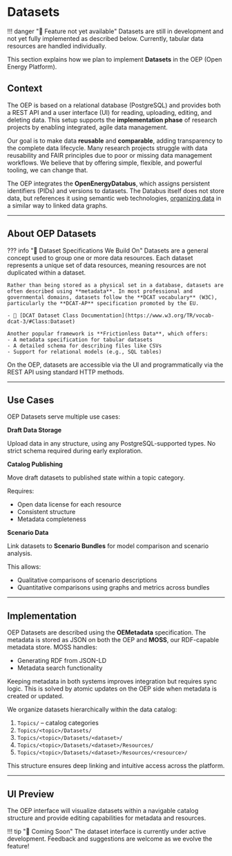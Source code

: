 <!--
SPDX-FileCopyrightText: 2025 jh-RLI <jonas.huber@rl-institut.de>

SPDX-License-Identifier: CC0-1.0
-->

# Datasets

!!! danger "🚧 Feature not yet available"
    Datasets are still in development and not yet fully implemented as described below. Currently, tabular data resources are handled individually.

This section explains how we plan to implement **Datasets** in the OEP (Open Energy Platform).

## Context

The OEP is based on a relational database (PostgreSQL) and provides both a REST API and a user interface (UI) for reading, uploading, editing, and deleting data. This setup supports the **implementation phase** of research projects by enabling integrated, agile data management.

Our goal is to make data **reusable** and **comparable**, adding transparency to the complete data lifecycle. Many research projects struggle with data reusability and FAIR principles due to poor or missing data management workflows. We believe that by offering simple, flexible, and powerful tooling, we can change that.

The OEP integrates the **OpenEnergyDatabus**, which assigns persistent identifiers (PIDs) and versions to datasets. The Databus itself does not store data, but references it using semantic web technologies, [organizing data](https://dbpedia.gitbook.io/databus/model/how-to#general-structure) in a similar way to linked data graphs.

---

## About OEP Datasets

??? info "🧩 Dataset Specifications We Build On"
    Datasets are a general concept used to group one or more data resources. Each dataset represents a unique set of data resources, meaning resources are not duplicated within a dataset.

    Rather than being stored as a physical set in a database, datasets are often described using **metadata**. In most professional and governmental domains, datasets follow the **DCAT vocabulary** (W3C), particularly the **DCAT-AP** specification promoted by the EU.

    - 🔗 [DCAT Dataset Class Documentation](https://www.w3.org/TR/vocab-dcat-3/#Class:Dataset)

    Another popular framework is **Frictionless Data**, which offers:
    - A metadata specification for tabular datasets
    - A detailed schema for describing files like CSVs
    - Support for relational models (e.g., SQL tables)

On the OEP, datasets are accessible via the UI and programmatically via the REST API using standard HTTP methods.

---

## Use Cases

OEP Datasets serve multiple use cases:

**Draft Data Storage**

Upload data in any structure, using any PostgreSQL-supported types. No strict schema required during early exploration.

**Catalog Publishing**

Move draft datasets to published state within a topic category.

Requires:

- Open data license for each resource
- Consistent structure
- Metadata completeness

**Scenario Data**

Link datasets to **Scenario Bundles** for model comparison and scenario analysis.

This allows:

- Qualitative comparisons of scenario descriptions
- Quantitative comparisons using graphs and metrics across bundles

---

## Implementation

OEP Datasets are described using the **OEMetadata** specification. The metadata is stored as JSON on both the OEP and **MOSS**, our RDF-capable metadata store. MOSS handles:

- Generating RDF from JSON-LD
- Metadata search functionality

Keeping metadata in both systems improves integration but requires sync logic. This is solved by atomic updates on the OEP side when metadata is created or updated.

We organize datasets hierarchically within the data catalog:

1. `Topics/` – catalog categories
2. `Topics/<topic>/Datasets/`
3. `Topics/<topic>/Datasets/<dataset>/`
4. `Topics/<topic>/Datasets/<dataset>/Resources/`
5. `Topics/<topic>/Datasets/<dataset>/Resources/<resource>/`

This structure ensures deep linking and intuitive access across the platform.

---

## UI Preview

The OEP interface will visualize datasets within a navigable catalog structure and provide editing capabilities for metadata and resources.

!!! tip "🌱 Coming Soon"
    The dataset interface is currently under active development. Feedback and suggestions are welcome as we evolve the feature!
